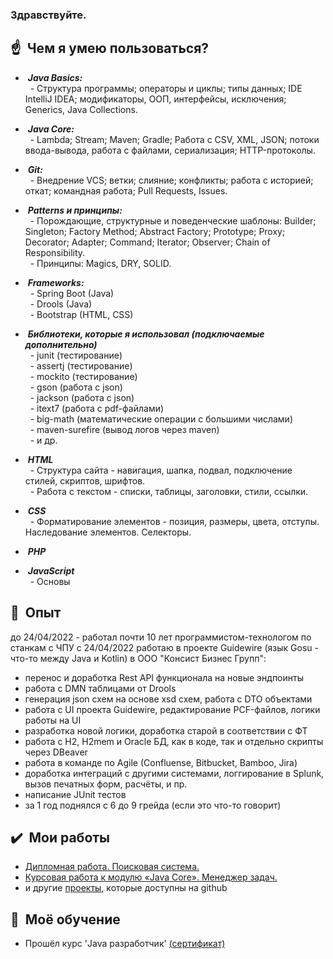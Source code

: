 ### Здравствуйте.

## :point_up: &nbsp;Чем я умею пользоваться?
- &nbsp;***Java Basics:*** <br>
&nbsp; - Структура программы; операторы и циклы; типы данных; IDE IntelliJ IDEA; модификаторы, ООП, интерфейсы, исключения; Generics, Java Collections. <br>

- &nbsp;***Java Core:*** <br>
&nbsp; - Lambda; Stream; Maven; Gradle; Работа с CSV, XML, JSON; потоки ввода-вывода, работа с файлами, сериализация; HTTP-протоколы. <br>

- &nbsp;***Git:*** <br>
&nbsp; - Внедрение VCS; ветки; слияние; конфликты; работа с историей; откат; командная работа; Pull Requests, Issues. <br>

- &nbsp;***Patterns и принципы:*** <br>
&nbsp; - Порождающие, структурные и поведенческие шаблоны: Builder; Singleton; Factory Method; Abstract Factory; Prototype; Proxy; Decorator; Adapter; Command; Iterator; Observer; Chain of Responsibility. <br>
&nbsp; - Принципы: Magics, DRY, SOLID. <br>

- &nbsp;***Frameworks:*** <br>
&nbsp; - Spring Boot (Java) <br>
&nbsp; - Drools (Java) <br>
&nbsp; - Bootstrap (HTML, CSS) <br>

- &nbsp;***Библиотеки, которые я использовал (подключаемые дополнительно)*** <br>
&nbsp; - junit (тестирование) <br>
&nbsp; - assertj (тестирование) <br>
&nbsp; - mockito (тестирование) <br>
&nbsp; - gson (работа с json) <br>
&nbsp; - jackson (работа с json) <br>
&nbsp; - itext7 (работа с pdf-файлами) <br>
&nbsp; - big-math (математические операции с большими числами) <br>
&nbsp; - maven-surefire (вывод логов через maven) <br>
&nbsp; - и др.

- &nbsp;***HTML*** <br>
&nbsp; - Структура сайта - навигация, шапка, подвал, подключение стилей, скриптов, шрифтов. <br>
&nbsp; - Работа с текстом - списки, таблицы, заголовки, стили, ссылки. <br>

- &nbsp;***CSS*** <br>
&nbsp; - Форматирование элементов - позиция, размеры, цвета, отступы. Наследование элементов. Селекторы. <br>

- &nbsp;***PHP*** <br>
- &nbsp;***JavaScript*** <br>
&nbsp; - Основы

## :star2: &nbsp;Опыт
до 24/04/2022 - работал почти 10 лет программистом-технологом по станкам с ЧПУ
c 24/04/2022 работаю в проекте Guidewire (язык Gosu - что-то между Java и Kotlin) в ООО "Консист Бизнес Групп":
- перенос и доработка Rest API функционала на новые эндпоинты
- работа с DMN таблицами от Drools
- генерация json схем на основе xsd схем, работа с DTO объектами
- работа с UI проекта Guidewire, редактирование PCF-файлов, логики работы на UI
- разработка новой логики, доработка старой в соответствии с ФТ
- работа с H2, H2mem и Oracle БД, как в коде, так и отдельно скрипты через DBeaver
- работа в команде по Agile (Confluense, Bitbucket, Bamboo, Jira)
- доработка интеграций с другими системами, логгирование в Splunk, вызов печатных форм, расчёты, и пр.
- написание JUnit тестов
- за 1 год поднялся с 6 до 9 грейда (если это что-то говорит)

## :heavy_check_mark: &nbsp;Мои работы
- [Дипломная работа. Поисковая система.](https://github.com/JSkuns/diplom)
- [Курсовая работа к модулю «Java Core». Менеджер задач.](https://github.com/JSkuns/JavaCore)
- и другие [проекты](https://github.com/JSkuns?tab=repositories), которые доступны на github

## :mag_right: &nbsp;Моё обучение
- Прошёл курс 'Java разработчик' [(сертификат)](https://github.com/JSkuns/certificates/blob/main/java_developer_2022.pdf)
